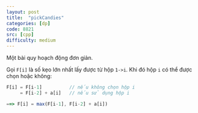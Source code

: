 ```yaml
---
layout: post
title:  "pickCandies"
categories: [dp]
code: 8821
src: [cpp]
difficulty: medium
---
```


Một bài quy hoạch động đơn giản.

Gọi `F[i]` là số kẹo lớn nhất lấy được từ hộp `1->i`. Khi đó hộp `i` có thể được chọn hoặc không:

```js
F[i] = F[i-1]          // nếu không chọn hộp i
     = F[i-2] + a[i]   // nếu sử dụng hộp i

==> F[i] = max(F[i-1], F[i-2] + a[i])
```

